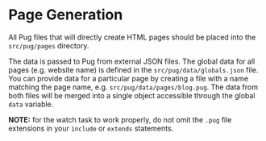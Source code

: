 Page Generation
===============

All Pug files that will directly create HTML pages should be placed into the
`src/pug/pages` directory.

The data is passed to Pug from external JSON files. The global data for all
pages (e.g. website name) is defined in the `src/pug/data/globals.json` file.
You can provide data for a particular page by creating a file with a name
matching the page name, e.g. `src/pug/data/pages/blog.pug`. The data from both
files will be merged into a single object accessible through the global `data`
variable.

**NOTE:** for the watch task to work properly, do not omit the `.pug` file
extensions in your `include` or `extends` statements.
